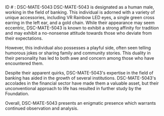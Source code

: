 ID # : DSC-MATE-5043
DSC-MATE-5043 is designated as a human male, working in the field of banking. This individual is adorned with a variety of unique accessories, including VR Rainbow LED eyes, a single green cross earring in the left ear, and a gold chain. While their appearance may seem eccentric, DSC-MATE-5043 is known to exhibit a strong affinity for tradition and may exhibit a no-nonsense attitude towards those who deviate from their expectations.

However, this individual also possesses a playful side, often seen telling humorous jokes or sharing family and community stories. This duality in their personality has led to both awe and concern among those who have encountered them.

Despite their apparent quirks, DSC-MATE-5043's expertise in the field of banking has aided in the growth of several institutions. DSC-MATE-5043's accolades in the financial sector have made them a valuable asset, but their unconventional approach to life has resulted in further study by the Foundation.

Overall, DSC-MATE-5043 presents an enigmatic presence which warrants continued observation and analysis.